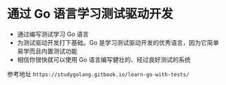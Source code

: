 # 通过 Go 语言学习测试驱动开发

- 通过编写测试学习 Go 语言
- 为测试驱动开发打下基础。Go 是学习测试驱动开发的优秀语言，因为它简单易学而且内置测试功能
- 相信你很快就可以使用 Go 语言编写健壮的、经过良好测试的系统

参考地址 `https://studygolang.gitbook.io/learn-go-with-tests/`